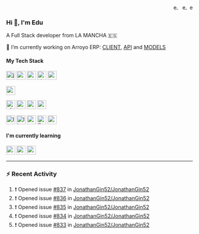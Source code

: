 <p align="right">
   <a href="https://twitter.com/eduparra90" target="blank" style='margin-right:4px'>
    <img align="center" src="https://cdn.jsdelivr.net/npm/simple-icons@3.0.1/icons/twitter.svg" alt="eduparra90" height="16px" width="16px" />
  </a>
  <a href="https://www.linkedin.com/in/eduardoparramazuecos/" target="blank">
    <img align="center" src="https://cdn.jsdelivr.net/npm/simple-icons@3.0.1/icons/linkedin.svg" alt="eduardoparramazuecos" height="16px" width="16px" />
  </a>
  <a href="http://www.eduardoparra.es/" target="blank">
    <img align="center" src="https://cdn.jsdelivr.net/npm/simple-icons@3.0.1/icons/blogger.svg" alt="eduardoparra.es" height="16px" width="16px" />
  </a>
</p>

### Hi 👋, I'm Edu 

A Full Stack developer from LA MANCHA 🇪🇸

🔭 I’m currently working on Arroyo ERP: [CLIENT](https://github.com/soker90/arroyo-erp-client), [API](https://github.com/soker90/arroyo-erp-api) and [MODELS](https://github.com/soker90/arroyo-erp-models)

#### My Tech Stack
<p align="left">
  <img src="https://devicons.github.io/devicon/devicon.git/icons/javascript/javascript-original.svg" alt="javascript" width="24px" height="24px"/>
  <img src="https://devicons.github.io/devicon/devicon.git/icons/react/react-original-wordmark.svg" alt="react" width="24px" height="24px"/>
  <img src="https://devicons.github.io/devicon/devicon.git/icons/redux/redux-original.svg" alt="redux" width="24px" height="24px"/>
  <img src="https://bestofjs.org/logos/storybook.svg" alt="storybook" width="24px" height="24px"/>
  <img src="https://bestofjs.org/logos/cypress.svg" alt="cypress" width="24px" height="24px"/>
</p>
<p align="left">
  <img src="https://devicons.github.io/devicon/devicon.git/icons/python/python-original.svg" alt="python" width="24px" height="24px"/>
</p>

<p align="left">
  <img src="https://devicons.github.io/devicon/devicon.git/icons/php/php-plain.svg" alt="php" width="24px" height="24px"/>
  <img src="https://devicons.github.io/devicon/devicon.git/icons/codeigniter/codeigniter-plain.svg" alt="codeigniter" width="24px" height="24px"/>
  <img src="https://devicons.github.io/devicon/devicon.git/icons/symfony/symfony-original.svg" alt="symfony" width="24px" height="24px"/>  
  <img src="https://devicons.github.io/devicon/devicon.git/icons/mysql/mysql-original.svg" alt="mysql" width="24px" height="24px"/>
</p>


<p align="left">
  <img src="https://upload.wikimedia.org/wikipedia/commons/4/42/Love_Heart_SVG.svg" alt="love" width="24px" height="24px"/>
  <img src="https://devicons.github.io/devicon/devicon.git/icons/linux/linux-original.svg" alt="linux" width="24px" height="24px"/>
  <img src="https://symbols.getvecta.com/stencil_74/94_arch-linux-icon.ef027ae7a3.svg" alt="archlinux" width="24px" height="24px"/>  
  <img src="https://devicons.github.io/devicon/devicon.git/icons/firefox/firefox-original.svg" alt="firefox" width="24px" height="24px"/>  
  <img src="https://upload.wikimedia.org/wikipedia/commons/3/39/Gnomelogo-footprint.svg" alt="gnome" width="24px" height="24px"/>
</p>

#### I'm currently learning


<p align="left">
  <img src="https://devicons.github.io/devicon/devicon.git/icons/nodejs/nodejs-original-wordmark.svg" alt="nodejs" width="24px" height="24px"/>
  <img src="https://devicons.github.io/devicon/devicon.git/icons/express/express-original-wordmark.svg" alt="express" width="24px" height="24px"/>
  <img src="https://devicons.github.io/devicon/devicon.git/icons/mongodb/mongodb-original.svg" alt="mongodb" width="24px" height="24px"/>  
</p>

---

### :zap: Recent Activity

<!--START_SECTION:activity-->
1. ❗️ Opened issue [#837](https://github.com//JonathanGin52/JonathanGin52/issues/837) in [JonathanGin52/JonathanGin52](https://github.com//JonathanGin52/JonathanGin52)
2. ❗️ Opened issue [#836](https://github.com//JonathanGin52/JonathanGin52/issues/836) in [JonathanGin52/JonathanGin52](https://github.com//JonathanGin52/JonathanGin52)
3. ❗️ Opened issue [#835](https://github.com//JonathanGin52/JonathanGin52/issues/835) in [JonathanGin52/JonathanGin52](https://github.com//JonathanGin52/JonathanGin52)
4. ❗️ Opened issue [#834](https://github.com//JonathanGin52/JonathanGin52/issues/834) in [JonathanGin52/JonathanGin52](https://github.com//JonathanGin52/JonathanGin52)
5. ❗️ Opened issue [#833](https://github.com//JonathanGin52/JonathanGin52/issues/833) in [JonathanGin52/JonathanGin52](https://github.com//JonathanGin52/JonathanGin52)
<!--END_SECTION:activity-->


<!--
**soker90/soker90** is a ✨ _special_ ✨ repository because its `README.md` (this file) appears on your GitHub profile.

Here are some ideas to get you started:

- 🔭 I’m currently working on Arroyo ERP: [CLIENT](https://github.com/soker90/arroyo-erp-client), [API](https://github.com/soker90/arroyo-erp-api) and [MODELS](https://github.com/soker90/arroyo-erp-models)
- 🌱 I’m currently learning Node.js and Express
- 💬 Ask me about ...
- 📫 How to reach me: ...
- 😄 Pronouns: ...
- ⚡ Fun fact: ...
-->
